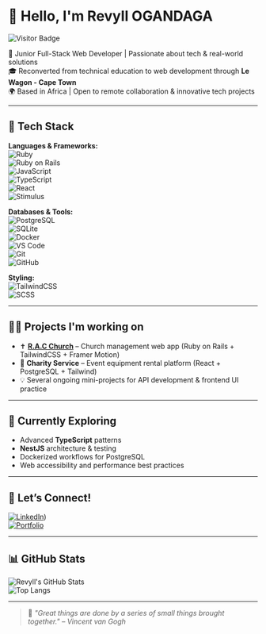 # 👋 Hello, I'm Revyll OGANDAGA

![Visitor Badge](https://visitor-badge.glitch.me/badge?page_id=Revyll16.Revyll16&left_text=Visitors)

🚀 Junior Full-Stack Web Developer | Passionate about tech & real-world solutions  
🎓 Reconverted from technical education to web development through **Le Wagon - Cape Town**  
🌍 Based in Africa | Open to remote collaboration & innovative tech projects  

---

## 💼 Tech Stack

**Languages & Frameworks:**  
![Ruby](https://img.shields.io/badge/-Ruby-CC342D?style=flat&logo=ruby&logoColor=white)  
![Ruby on Rails](https://img.shields.io/badge/-Ruby%20on%20Rails-CC0000?style=flat&logo=rubyonrails&logoColor=white)  
![JavaScript](https://img.shields.io/badge/-JavaScript-F7DF1E?style=flat&logo=javascript&logoColor=black)  
![TypeScript](https://img.shields.io/badge/-TypeScript-3178C6?style=flat&logo=typescript&logoColor=white)  
![React](https://img.shields.io/badge/-React-20232A?style=flat&logo=react)  
![Stimulus](https://img.shields.io/badge/-Stimulus-2C3E50?style=flat)  

**Databases & Tools:**  
![PostgreSQL](https://img.shields.io/badge/-PostgreSQL-4169E1?style=flat&logo=postgresql&logoColor=white)  
![SQLite](https://img.shields.io/badge/-SQLite-003B57?style=flat&logo=sqlite&logoColor=white)  
![Docker](https://img.shields.io/badge/-Docker-2496ED?style=flat&logo=docker&logoColor=white)  
![VS Code](https://img.shields.io/badge/-VSCode-007ACC?style=flat&logo=visual-studio-code&logoColor=white)  
![Git](https://img.shields.io/badge/-Git-F05032?style=flat&logo=git&logoColor=white)  
![GitHub](https://img.shields.io/badge/-GitHub-181717?style=flat&logo=github&logoColor=white)

**Styling:**  
![TailwindCSS](https://img.shields.io/badge/-TailwindCSS-06B6D4?style=flat&logo=tailwindcss&logoColor=white)  
![SCSS](https://img.shields.io/badge/-SCSS-CC6699?style=flat&logo=sass&logoColor=white)

---

## 🧑‍💻 Projects I'm working on

- ✝️ **[R.A.C Church](#)** – Church management web app (Ruby on Rails + TailwindCSS + Framer Motion)  
- 🎉 **Charity Service** – Event equipment rental platform (React + PostgreSQL + Tailwind)  
- 💡 Several ongoing mini-projects for API development & frontend UI practice  

---

## 🌱 Currently Exploring

- Advanced **TypeScript** patterns  
- **NestJS** architecture & testing  
- Dockerized workflows for PostgreSQL  
- Web accessibility and performance best practices  

---

## 🤝 Let’s Connect!

[![LinkedIn](https://img.shields.io/badge/LinkedIn-RevyllOGANDAGA-blue?style=flat&logo=linkedin)](https://www.linkedin.com/in/revyll-ogandaga-1a0595260/))  
[![Portfolio](https://img.shields.io/badge/Portfolio-RevyllOGANDAGA-5e3caa?style=flat&logo=vercel&logoColor=white)](https://tonportfolio.com)

---

## 📊 GitHub Stats

![Revyll's GitHub Stats](https://github-readme-stats.vercel.app/api?username=Revyll16&show_icons=true&theme=tokyonight&hide_title=false)  
![Top Langs](https://github-readme-stats.vercel.app/api/top-langs/?username=Revyll16&layout=compact&theme=tokyonight)

---

> 🧠 *"Great things are done by a series of small things brought together." – Vincent van Gogh*

